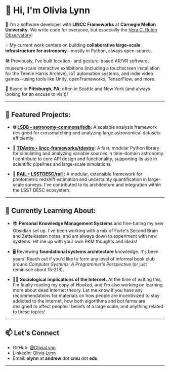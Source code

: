 <!--
**OliviaLynn/OliviaLynn** is a ✨ _special_ ✨ repository because its `README.md` (this file) appears on your GitHub profile.

Here are some ideas to get you started:

- 🔭 I’m currently working on ...
- 🌱 I’m currently learning ...
- 👯 I’m looking to collaborate on ...
- 🤔 I’m looking for help with ...
- 💬 Ask me about ...
- 📫 How to reach me: ...
- 😄 Pronouns: ...
- ⚡ Fun fact: ...
-->
# 👋 Hi, I'm Olivia Lynn

🔭 I'm a software developer with **LINCC Frameworks** at **Carnegie Mellon University**. We write code for everyone, but especially the [Vera C. Rubin Observatory](https://rubinobservatory.org/)!

💡 My current work centers on building **collaborative large-scale infrastructure for astronomy**--mostly in Python, always open-source.

🛠️ Previously, I’ve built location- and gesture-based AR/VR software, museum-scale interactive exhibitions (including a touchscreen installation for the Teenie Harris Archive), IoT automation systems, and indie video games--using tools like Unity, openFrameworks, TensorFlow, and more.

📍 Based in **Pittsburgh, PA**; often in Seattle and New York (and always looking for an excuse to visit)!

---

## 🔬 Featured Projects:

- **🌐 [LSDB • astronomy-commons/lsdb](https://github.com/astronomy-commons/lsdb):** A scalable analysis framework designed for crossmatching and analyzing large astronomical datasets efficiently.

- **🌠 [TDAstro • lincc-frameworks/tdastro](https://github.com/lincc-frameworks/tdastro):** A fast, modular Python library for simulating and analyzing variable sources in time-domain astronomy. I contribute to core API design and functionality, supporting its use in scientific pipelines and large-scale simulations.

- **🚂 [RAIL • LSSTDESC/rail ](https://github.com/LSSTDESC/rail):** A modular, extensible framework for photometric redshift estimation and uncertainty quantification in large-scale surveys. I've contributed to its architecture and integration within the LSST DESC ecosystem.

---

## 🌱 Currently Learning About:

- 📚 **Personal Knowledge Management Systems** and fine-tuning my new Obsidian set up. I've been working with a mix of Forte's Second Brain and Zettelkasten notes, and am always down to experiment with new systems. Hit me up with your own PKM thoughts and ideas!

- 🖥️ Reviewing **foundational systems architecture** knowledge. It's been years! Reach out if you'd like to form any level of informal book club around *Computer Systems: A Programmer's Perspective* (or just reminisce about 15-213).

- 👨‍💻 **Sociological implications of the Internet.** At the time of writing this, I'm finally reading my copy of *Hooked*, and I'm also working on learning more about dead Internet theory. Let me know if you have any recommendatoins for materials on how people are incentivized to stay addicted to the Internet, how both algorithms and bot farms are designed to affect peoples' beliefs at a large scale, and anything related to these topics!

---

## 📫 Let's Connect

- GitHub: [@OliviaLynn](https://github.com/OliviaLynn)
- LinkedIn: [Olivia Lynn](https://www.linkedin.com/in/olivia-r-lynn/)
- Email: **olynn** at **andrew** dot **cmu** dot **edu**
---

